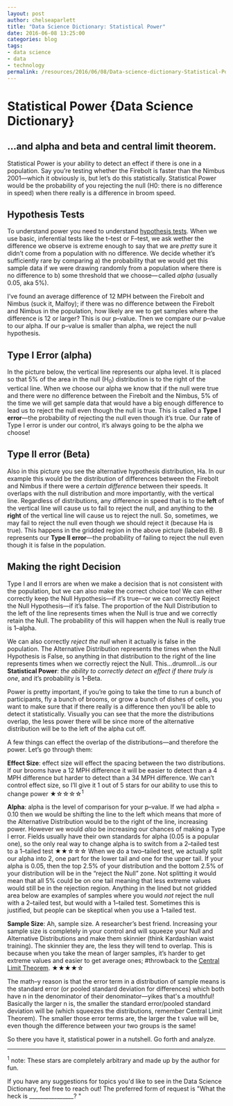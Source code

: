 ```yaml
---
layout: post
author: chelseaparlett
title: "Data Science Dictionary: Statistical Power"
date: 2016-06-08 13:25:00
categories: blog
tags:
- data science
- data
- technology
permalink: /resources/2016/06/08/Data-science-dictionary-Statistical-Power
---
```


# Statistical Power {Data Science Dictionary}
## ...and alpha and beta and central limit theorem.

Statistical Power is your ability to detect an effect if there is one in a population. Say you’re testing whether the Firebolt is faster than the Nimbus 2001&mdash;which it obviously is, but let’s do this statistically. Statistical Power would be the probability of you rejecting the null (H0: there is no difference in speed) when there really is a difference in broom speed.

## Hypothesis Tests
To understand power you need to understand [hypothesis tests](https://medium.com/@chelseaparlett/basic-hypothesis-tests-clear-statistics-5d99f6af208c#.9wj8svmme). When we use basic, inferential tests like the t&ndash;test or F&ndash;test, we ask wether the difference we observe is extreme enough to say that we are *pretty* sure it didn’t come from a population with no difference. We decide whether it’s sufficiently rare by comparing a) the probability that we would get this sample data if we were drawing randomly from a population where there is no difference to b) some threshold that we choose&mdash; called *alpha* (usually 0.05, aka 5%).

I’ve found an average difference of 12 MPH between the Firebolt and Nimbus (suck it, Malfoy); if there was no difference between the Firebolt and Nimbus in the population, how likely are we to get samples where the difference is 12 or larger? This is our p&ndash;value. Then we compare our p&ndash;value to our alpha. If our p&ndash;value is smaller than alpha, we reject the null hypothesis.

## Type I Error (alpha)
In the picture below, the vertical line represents our alpha level. It is placed so that 5% of the area in the null (H<sub>0</sub>) distribution is to the right of the vertical line. When we choose our alpha we know that if the null were true and there were no difference between the Firebolt and the Nimbus, 5% of the time we will get sample data that would have a big enough difference to lead us to reject the null even though the null is true. This is called a **Type I error**&mdash;the probability of rejecting the null even though it’s true. Our rate of Type I error is under our control, it’s always going to be the alpha we choose!

## Type II error (Beta)
Also in this picture you see the alternative hypothesis distribution, Ha. In our example this would be the distribution of differences between the Firebolt and Nimbus if there were a *certain difference* between their speeds. It overlaps with the null distribution and more importantly, with the vertical line. Regardless of distributions, any difference in speed that is to the **left** of the vertical line will cause us to fail to reject the null, and anything to the **right** of the vertical line will cause us to reject the null. So, sometimes, we may fail to reject the null even though we should reject it (because Ha is true). This happens in the gridded region in the above picture (labeled &Beta;). &Beta; represents our **Type II error**&mdash;the probability of failing to reject the null even though it is false in the population.

## Making the right Decision
Type I and II errors are when we make a decision that is not consistent with the population, but we can also make the correct choice too! We can either correctly keep the Null Hypothesis&mdash;if it’s true&mdash;or we can correctly Reject the Null Hypothesis&mdash;if it’s false. The proportion of the Null Distribution to the left of the line represents times when the Null is true and we correctly retain the Null. The probability of this will happen when the Null is really true is 1&ndash;alpha.

We can also correctly *reject the null* when it actually is false in the population. The Alternative Distribution represents the times when the Null Hypothesis is False, so anything in that distribution to the right of the line represents times when we correctly reject the Null. This...drumroll...is our **Statistical Power**: *the ability to correctly detect an effect if there truly is one*, and it’s probability is 1&ndash;Beta.

Power is pretty important, if you’re going to take the time to run a bunch of participants, fly a bunch of brooms, or grow a bunch of dishes of cells, you want to make sure that if there really is a difference then you’ll be able to detect it statistically. Visually you can see that the more the distributions overlap, the less power there will be since more of the alternative distribution will be to the left of the alpha cut off.

A few things can effect the overlap of the distributions&mdash;and therefore the power. Let’s go through them:

**Effect Size**: effect size will effect the spacing between the two distributions. If our brooms have a 12 MPH difference it will be easier to detect than a 4 MPH difference but harder to detect than a 34 MPH difference. We can’t control effect size, so I’ll give it 1 out of 5 stars for our ability to use this to change power ★☆☆☆☆<sup>1</sup>

**Alpha**: alpha is the level of comparison for your p&ndash;value. If we had alpha = 0.10 then we would be shifting the line to the left which means that more of the Alternative Distribution would be to the right of the line, increasing power. However we would *also* be increasing our chances of making a Type I error. Fields usually have their own standards for alpha (0.05 is a popular one), so the only real way to change alpha is to switch from a 2&ndash;tailed test to a 1&ndash;tailed test  ★★☆☆☆
When we do a two&ndash;tailed test, we actually split our alpha into 2, one part for the lower tail and one for the upper tail. If your alpha is 0.05, then the top 2.5% of your distribution and the bottom 2.5% of your distribution will be in the “reject the Null” zone. Not splitting it would mean that all 5% could be on one tail meaning that less extreme values would still be in the rejection region. Anything in the lined but not gridded area below are examples of samples where you would *not* reject the null with a 2&ndash;tailed test, but would with a 1&ndash;tailed test. Sometimes this is justified, but people can be skeptical when you use a 1&ndash;tailed test.

**Sample Size**: Ah, sample size. A researcher’s best friend. Increasing your sample size is completely in your control and will squeeze your Null and Alternative Distributions and make them skinnier (think Kardashian waist training). The skinnier they are, the less they will tend to overlap. This is because when you take the mean of larger samples, it’s harder to get extreme values and easier to get average ones; #throwback to the [Central Limit Theorem](https://medium.com/@chelseaparlett/the-central-limit-theorem-clear-statistics-278b80fd6f9f#.uwqqvm66p). ★★★★☆

The math&ndash;y reason is that the error term in a distribution of sample means is the standard error (or pooled standard deviation for differences) which both have n in the denominator of their denominator&mdash;yikes that's a mouthful! Basically the larger n is, the smaller the standard error/pooled standard deviation will be (which squeezes the distributions, remember Central Limit Theorem). The smaller those error terms are, the larger the t value will be, even though the difference between your two groups is the same!


So there you have it, statistical power in a nutshell. Go forth and analyze.

***

<sup>1</sup> note: These stars are completely arbitrary and made up by the author for fun.

If you have any suggestions for topics you'd like to see in the Data Science Dictionary, feel free to reach out! The preferred form of request is "What the heck is ________________? "
